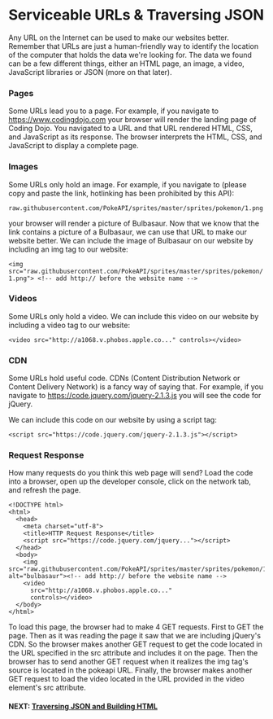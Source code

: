 # Serviceable URLs & Traversing JSON
Any URL on the Internet can be used to make our websites better. Remember that URLs are just a human-friendly way to identify the location of the computer that holds the data we're looking for. The data we found can be a few different things, either an HTML page, an image, a video, JavaScript libraries or JSON (more on that later).

### Pages
Some URLs lead you to a page. For example, if you navigate to  https://www.codingdojo.com your browser will render the landing page of Coding Dojo. You navigated to a URL and that URL rendered HTML, CSS, and JavaScript as its response. The browser interprets the HTML, CSS, and JavaScript to display a complete page.

### Images
Some URLs only hold an image. For example, if you navigate to (please copy and paste the link, hotlinking has been prohibited by this API):

`raw.githubusercontent.com/PokeAPI/sprites/master/sprites/pokemon/1.png `

your browser will render a picture of Bulbasaur. Now that we know that the link contains a picture of a Bulbasaur, we can use that URL to make our website better. We can include the image of Bulbasaur on our website by including an img tag to our website:

`<img src="raw.githubusercontent.com/PokeAPI/sprites/master/sprites/pokemon/1.png"> <!-- add http:// before the website name -->`
### Videos
Some URLs only hold a video. We can include this video on our website by including a video tag to our website:

`<video src="http://a1068.v.phobos.apple.co..." controls></video>`
### CDN
Some URLs hold useful code. CDNs (Content Distribution Network or Content Delivery Network) is a fancy way of saying that. For example, if you navigate to  https://code.jquery.com/jquery-2.1.3.js you will see the code for jQuery. 

We can include this code on our website by using a script tag:

`<script src="https://code.jquery.com/jquery-2.1.3.js"></script>`
### Request Response
How many requests do you think this web page will send? Load the code into a browser, open up the developer console, click on the network tab, and refresh the page.
```
<!DOCTYPE html>
<html>
  <head>
    <meta charset="utf-8">
    <title>HTTP Request Response</title>
    <script src="https://code.jquery.com/jquery..."></script>
  </head>
  <body>
    <img src="raw.githubusercontent.com/PokeAPI/sprites/master/sprites/pokemon/1.png" alt="bulbasaur"><!-- add http:// before the website name -->
    <video
      src="http://a1068.v.phobos.apple.co..."
      controls></video>
  </body>
</html>
```

To load this page, the browser had to make 4 GET requests. First to GET the page. Then as it was reading the page it saw that we are including jQuery's CDN. So the browser makes another GET request to get the code located in the URL specified in the src attribute and includes it on the page. Then the browser has to send another GET request when it realizes the img tag's source is located in the pokeapi URL. Finally, the browser makes another GET request to load the video located in the URL provided in the video element's src attribute.


#### NEXT: [Traversing JSON and Building HTML](./json_html.md)